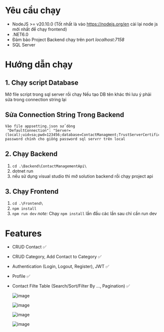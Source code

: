 # Yêu cầu chạy
- NodeJS >= v20.10.0 (Tốt nhất là vào https://nodejs.org/en cài lại node js mới nhất để chạy frontend)
- .NET6.0
- Đảm bảo Project Backend chạy trên port *localhost:7158*
- SQL Server
# Hướng dẫn chạy
## 1. Chạy script Database
Mở file script trong sql server rồi chạy
Nếu tạo DB tên khác thì lưu ý phải sửa trong connection string lại

## Sửa Connection String Trong Backend
```
Vào file appsetting.json sử dòng
 "DefaultConnection": "Server=(local);uid=sa;pwd=123456;database=ContactManagment;TrustServerCertificate=true"
password chỉnh cho giống password sql servrr trên local
```

## 2. Chạy Backend
1. `cd .\Backend\ContactManagementApi\`
2. dotnet run
3. nếu sử dụng visual studio thì mở solution backend rồi chạy project api
## 3. Chạy Frontend
1. `cd .\Frontend\`
2. `npm install`
3. `npm run dev`
  *note:* Chạy  `npm install` lần đầu các lần sau  chỉ cần run dev

# Features
- CRUD Contact ✅
- CRUD Category, Add Contact to Category ✅
- Authentication (Login, Logout, Register), JWT ✅
- Profile ✅
- Contact Filte Table (Search/Sort/Filter By ..., Pagination) ✅

  ![image](https://github.com/viettbq2002/Contact-Management-System/assets/98259617/99e9d540-8ef6-4109-be87-4e603098a1ed)

  ![image](https://github.com/viettbq2002/Contact-Management-System/assets/98259617/594a500d-faea-4c3f-9e87-80e86d93f7ac)

  ![image](https://github.com/viettbq2002/Contact-Management-System/assets/98259617/1db3ced2-6b37-40bb-8ce0-cd56919762b2)

  ![image](https://github.com/viettbq2002/Contact-Management-System/assets/98259617/cef29457-2feb-4392-80e0-8de5e909bcd0)



